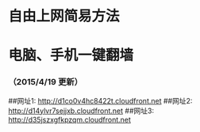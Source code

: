 # 自由上网简易方法
# 电脑、手机一键翻墙
### （2015/4/19 更新）

##网址1: http://d1co0v4hc8422t.cloudfront.net
##网址2: http://d14ylvr7sejjxb.cloudfront.net
##网址3: http://d35jszxgfkpzqm.cloudfront.net
